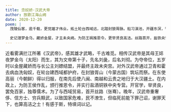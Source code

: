 ```yaml
---
title: 念奴娇·汉武大帝
author: 放歌江海山阙
date: 2020-12-20
poem: |
  茂陵仙客，逾千载，更觉雄才伟业。拓土轮台西域远，北踏封狼胥脉。船习滇池，开疆东溟，智化蛮南粤。山川万里，全是汉家旌节。

  史记潜梦金乌，藏娇金屋，才主未央阙。为防王祸推恩令，更举贤良高洁。丝路首开，盐铁央营，罪己昭天咽。云烟青史，帝王谁胜刘彻？
---
```


近看雾满拦江所著《汉武帝》，感其雄才武略，千古难觅。相传汉武帝是其母王娡夜梦金乌（太阳）而生，其为文帝第十子，先名刘彘，后名刘彻。为夺帝位，五岁时以金屋藏娇而与长公主刘嫖结盟，并最终主政未央宫。对外汉武帝通过卫青和霍去病血洗匈奴，在轮台建西域都护府，在封狼胥山（今蒙古国）筑坛而祭。在东使高丽（今朝鲜）得以归服，在南先后使八闽、南越和云贵之地归于大汉疆土。在内政上，为防王侯作乱，颁行推恩令，并实行盐酒铜铁中央专营。开官学，举贤良，罢免百家，独尊儒术。为了与西域贸易，首开丝路（张骞）。晚年，汉武帝重奢侈、信方士、穷兵黩武，以致国家危难，民不潦生，但临死前能下罪己诏，谢罪天下，也算高洁之士！有感于斯，特填词以记。

